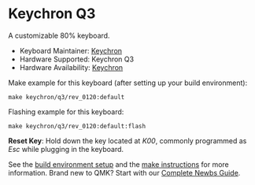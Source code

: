 # Keychron Q3

A customizable 80% keyboard.

* Keyboard Maintainer: [Keychron](https://github.com/keychron)
* Hardware Supported: Keychron Q3
* Hardware Availability: [Keychron](https://www.keychron.com)

Make example for this keyboard (after setting up your build environment):

    make keychron/q3/rev_0120:default

Flashing example for this keyboard:

    make keychron/q3/rev_0120:default:flash

**Reset Key**: Hold down the key located at *K00*, commonly programmed as *Esc* while plugging in the keyboard.

See the [build environment setup](https://docs.qmk.fm/#/getting_started_build_tools) and the [make instructions](https://docs.qmk.fm/#/getting_started_make_guide) for more information. Brand new to QMK? Start with our [Complete Newbs Guide](https://docs.qmk.fm/#/newbs).

